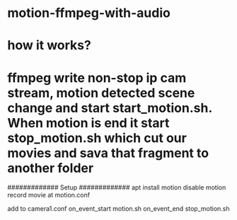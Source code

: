 # motion-ffmpeg-with-audio
# how it works?
# ffmpeg write non-stop ip cam stream, motion detected scene change and start start_motion.sh. When motion is end it start stop_motion.sh which cut our movies and sava that fragment to another folder

#############
Setup
#############
apt install motion 
disable motion record movie at motion.conf

add to camera1.conf
  on_event_start motion.sh
  on_event_end stop_motion.sh



